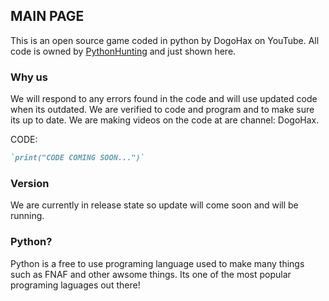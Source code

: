 ## MAIN PAGE

This is an open source game coded in python by DogoHax on YouTube. All code is owned by [PythonHunting](https://python-hunting.org) and just shown here.

### Why us

We will respond to any errors found in the code and will use updated code when its outdated. We are verified to code and program and to make sure its up to date. We are making videos on the code at are channel: DogoHax.


CODE:
```markdown
`print("CODE COMING SOON...")`
```

### Version
We are currently in release state so update will come soon and will be running.

### Python?
Python is a free to use programing language used to make many things such as FNAF and other awsome things. Its one of the most popular programing laguages out there!
